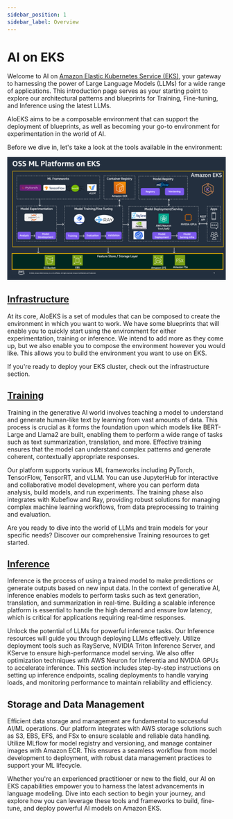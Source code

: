 ```yaml
---
sidebar_position: 1
sidebar_label: Overview
---
```


# AI on EKS

Welcome to AI on [Amazon Elastic Kubernetes Service (EKS)](https://aws.amazon.com/eks/), your gateway to harnessing the power of Large Language Models (LLMs) for a wide range of applications. This introduction page serves as your starting point to explore our architectural patterns and blueprints for Training, Fine-tuning, and Inference using the latest LLMs.

AIoEKS aims to be a composable environment that can support the deployment of blueprints, as well as becoming your go-to environment for experimentation in the world of AI. 

Before we dive in, let's take a look at the tools available in the environment:

![OSS ML Platforms on EKS](ml-platforms-eks.png)

## [Infrastructure](https://awslabs.github.io/ai-on-eks/docs/category/infrastructure)
At its core, AIoEKS is a set of modules that can be composed to create the environment in which you want to work. We have some blueprints that will enable you to quickly start using the environment for either experimentation, training or inference. We intend to add more as they come up, but we also enable you to compose the environment however you would like. This allows you to build the environment you want to use on EKS.

If you're ready to deploy your EKS cluster, check out the infrastructure section. 

## [Training](https://awslabs.github.io/ai-on-eks/docs/category/training-on-eks)
Training in the generative AI world involves teaching a model to understand and generate human-like text by learning from vast amounts of data. This process is crucial as it forms the foundation upon which models like BERT-Large and Llama2 are built, enabling them to perform a wide range of tasks such as text summarization, translation, and more. Effective training ensures that the model can understand complex patterns and generate coherent, contextually appropriate responses.

Our platform supports various ML frameworks including PyTorch, TensorFlow, TensorRT, and vLLM. You can use JupyterHub for interactive and collaborative model development, where you can perform data analysis, build models, and run experiments. The training phase also integrates with Kubeflow and Ray, providing robust solutions for managing complex machine learning workflows, from data preprocessing to training and evaluation.

Are you ready to dive into the world of LLMs and train models for your specific needs? Discover our comprehensive Training resources to get started.

## [Inference](https://awslabs.github.io/ai-on-eks/docs/category/inference-on-eks)
Inference is the process of using a trained model to make predictions or generate outputs based on new input data. In the context of generative AI, inference enables models to perform tasks such as text generation, translation, and summarization in real-time. Building a scalable inference platform is essential to handle the high demand and ensure low latency, which is critical for applications requiring real-time responses.

Unlock the potential of LLMs for powerful inference tasks. Our Inference resources will guide you through deploying LLMs effectively. Utilize deployment tools such as RayServe, NVIDIA Triton Inference Server, and KServe to ensure high-performance model serving. We also offer optimization techniques with AWS Neuron for Inferentia and NVIDIA GPUs to accelerate inference. This section includes step-by-step instructions on setting up inference endpoints, scaling deployments to handle varying loads, and monitoring performance to maintain reliability and efficiency.

## Storage and Data Management
Efficient data storage and management are fundamental to successful AI/ML operations. Our platform integrates with AWS storage solutions such as S3, EBS, EFS, and FSx to ensure scalable and reliable data handling. Utilize MLflow for model registry and versioning, and manage container images with Amazon ECR. This ensures a seamless workflow from model development to deployment, with robust data management practices to support your ML lifecycle.

Whether you're an experienced practitioner or new to the field, our AI on EKS capabilities empower you to harness the latest advancements in language modeling. Dive into each section to begin your journey, and explore how you can leverage these tools and frameworks to build, fine-tune, and deploy powerful AI models on Amazon EKS.
